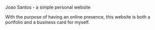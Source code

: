 Joao Santos - a simple personal website

With the purpose of having an online presence, this website is both a portfolio
and a business card for myself.
